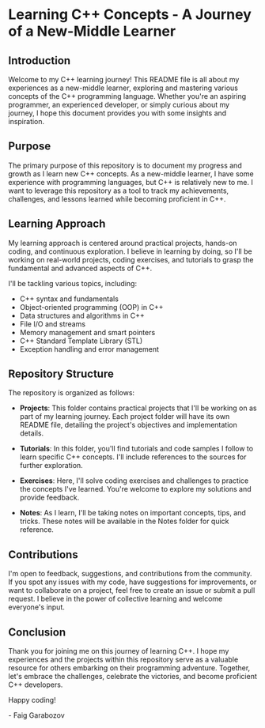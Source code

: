 # Learning C++ Concepts - A Journey of a New-Middle Learner

## Introduction

Welcome to my C++ learning journey! This README file is all about my experiences as a new-middle learner, exploring and mastering various concepts of the C++ programming language. Whether you're an aspiring programmer, an experienced developer, or simply curious about my journey, I hope this document provides you with some insights and inspiration.

## Purpose

The primary purpose of this repository is to document my progress and growth as I learn new C++ concepts. As a new-middle learner, I have some experience with programming languages, but C++ is relatively new to me. I want to leverage this repository as a tool to track my achievements, challenges, and lessons learned while becoming proficient in C++.

## Learning Approach

My learning approach is centered around practical projects, hands-on coding, and continuous exploration. I believe in learning by doing, so I'll be working on real-world projects, coding exercises, and tutorials to grasp the fundamental and advanced aspects of C++.

I'll be tackling various topics, including:

- C++ syntax and fundamentals
- Object-oriented programming (OOP) in C++
- Data structures and algorithms in C++
- File I/O and streams
- Memory management and smart pointers
- C++ Standard Template Library (STL)
- Exception handling and error management


## Repository Structure

The repository is organized as follows:

- **Projects**: This folder contains practical projects that I'll be working on as part of my learning journey. Each project folder will have its own README file, detailing the project's objectives and implementation details.

- **Tutorials**: In this folder, you'll find tutorials and code samples I follow to learn specific C++ concepts. I'll include references to the sources for further exploration.

- **Exercises**: Here, I'll solve coding exercises and challenges to practice the concepts I've learned. You're welcome to explore my solutions and provide feedback.

- **Notes**: As I learn, I'll be taking notes on important concepts, tips, and tricks. These notes will be available in the Notes folder for quick reference.

## Contributions

I'm open to feedback, suggestions, and contributions from the community. If you spot any issues with my code, have suggestions for improvements, or want to collaborate on a project, feel free to create an issue or submit a pull request. I believe in the power of collective learning and welcome everyone's input.

## Conclusion

Thank you for joining me on this journey of learning C++. I hope my experiences and the projects within this repository serve as a valuable resource for others embarking on their programming adventure. Together, let's embrace the challenges, celebrate the victories, and become proficient C++ developers.

Happy coding!

\- Faig Garabozov
